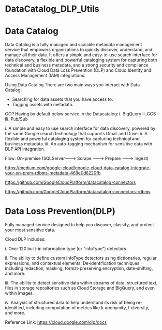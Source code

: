 # DataCatalog_DLP_Utils

# Data Catalog 
Data Catalog is a fully managed and scalable metadata management service that empowers organizations to quickly discover, understand, and manage all their data.
It offers a simple and easy-to-use search interface for data discovery, a flexible and powerful cataloging system for capturing both technical and business metadata, and a strong security and compliance foundation with Cloud Data Loss Prevention (DLP) and Cloud Identity and Access Management (IAM) integrations.


Using Data Catalog
There are two main ways you interact with Data Catalog:
- Searching for data assets that you have access to.
- Tagging assets with metadata.

GCP Having by default below service in the Datacatalog:
  i.    BigQuery
  ii.   GCS
  iii.  Pub/Sub

i.   A simple and easy to use search interface for data discovery, powered by the same Google search technology that supports Gmail and Drive.
ii.  A flexible and powerful cataloging system for capturing technical and business metadata.
iii. An auto-tagging mechanism for sensitive data with DLP API integration.

Flow: On-premise (SQLServer---> Scrape ---> Prepare ---> Ingest)

https://medium.com/google-cloud/google-cloud-data-catalog-integrate-your-on-prem-rdbms-metadata-468e0d8220fb

https://github.com/GoogleCloudPlatform/datacatalog-connectors

https://github.com/GoogleCloudPlatform/datacatalog-connectors-rdbms


# Data Loss Prevention(DLP)
Fully managed service designed to help you discover, classify, and protect your most sensitive data.

Cloud DLP includes:

i. Over 120 built-in information type (or "infoType") detectors.

ii. The ability to define custom infoType detectors using dictionaries, regular expressions, and contextual elements.
De-identification techniques including redaction, masking, format-preserving encryption, date-shifting, and more.

iii. The ability to detect sensitive data within streams of data, structured text, files in storage repositories such as Cloud Storage and BigQuery, and even within images.

iv. Analysis of structured data to help understand its risk of being re-identified, including computation of metrics like k-anonymity, l-diversity, and more.

Reference Link: https://cloud.google.com/dlp/docs

